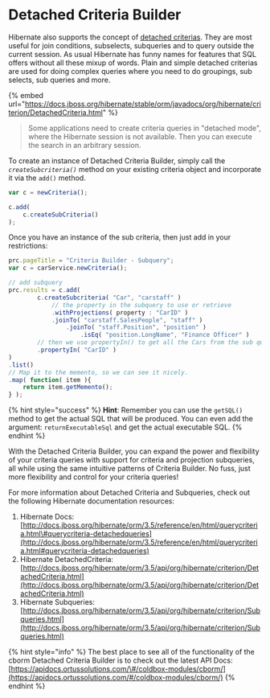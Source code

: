 # Detached Criteria Builder

Hibernate also supports the concept of [detached criterias](https://docs.jboss.org/hibernate/orm/5.4/userguide/html_single/Hibernate_User_Guide.html#pc-detach).  They are most useful for join conditions, subselects, subqueries and to query outside the current session.  As usual Hibernate has funny names for features that SQL offers without all these mixup of words.  Plain and simple detached criterias are used for doing complex queries where you need to do groupings, sub selects, sub queries and more.

{% embed url="https://docs.jboss.org/hibernate/stable/orm/javadocs/org/hibernate/criterion/DetachedCriteria.html" %}

> Some applications need to create criteria queries in "detached mode", where the Hibernate session is not available. Then you can execute the search in an arbitrary session.

To create an instance of Detached Criteria Builder, simply call the _`createSubcriteria()`_ method on your existing criteria object and incorporate it via the `add()` method.

```javascript
var c = newCriteria();

c.add(
    c.createSubCriteria()
);
```

Once you have an instance of the sub criteria, then just add in your restrictions:

```javascript
prc.pageTitle = "Criteria Builder - Subquery";
var c = carService.newCriteria();

// add subquery
prc.results = c.add(
		c.createSubcriteria( "Car", "carstaff" )
			// the property in the subquery to use or retrieve
			.withProjections( property : "CarID" )
			.joinTo( "carstaff.SalesPeople", "staff" )
				.joinTo( "staff.Position", "position" )
					.isEq( "position.LongName", "Finance Officer" )
		// then we use propertyIn() to get all the Cars from the sub query
		.propertyIn( "CarID" )
)
.list()
// Map it to the memento, so we can see it nicely.
.map( function( item ){
	return item.getMemento();
} );
```

{% hint style="success" %}
**Hint**: Remember you can use the `getSQL()` method to get the actual SQL that will be produced.  You can even add the argument: `returnExecutableSql` and get the actual executable SQL.
{% endhint %}

With the  Detached Criteria Builder, you can expand the power and flexibility of your criteria queries with support for criteria and projection subqueries, all while using the same intuitive patterns of Criteria Builder. No fuss, just more flexibility and control for your criteria queries!

For more information about Detached Criteria and Subqueries, check out the following Hibernate documentation resources:

1. Hibernate Docs: [http://docs.jboss.org/hibernate/orm/3.5/reference/en/html/querycriteria.html\#querycriteria-detachedqueries](http://docs.jboss.org/hibernate/orm/3.5/reference/en/html/querycriteria.html#querycriteria-detachedqueries)
2. Hibernate DetachedCriteria: [http://docs.jboss.org/hibernate/orm/3.5/api/org/hibernate/criterion/DetachedCriteria.html](http://docs.jboss.org/hibernate/orm/3.5/api/org/hibernate/criterion/DetachedCriteria.html)
3. Hibernate Subqueries: [http://docs.jboss.org/hibernate/orm/3.5/api/org/hibernate/criterion/Subqueries.html](http://docs.jboss.org/hibernate/orm/3.5/api/org/hibernate/criterion/Subqueries.html)

{% hint style="info" %}
The best place to see all of the functionality of the cborm Detached Criteria Builder is to check out the latest API Docs: [https://apidocs.ortussolutions.com/\#/coldbox-modules/cborm/](https://apidocs.ortussolutions.com/#/coldbox-modules/cborm/)
{% endhint %}

